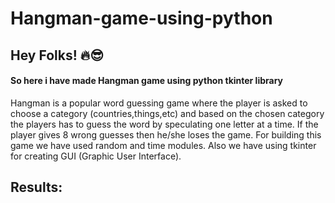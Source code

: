 # Hangman-game-using-python
## Hey Folks! 🔥😎
#### So here i have made Hangman game using python tkinter library
Hangman is a popular word guessing game where the player is asked to choose a category (countries,things,etc) and based on the chosen category the players has to guess the word by speculating one letter at a time. If the player gives 8 wrong guesses then he/she loses the game. For building this game we have used  random and time modules. Also we have using tkinter for creating GUI (Graphic User Interface).

## Results:
